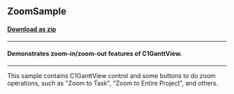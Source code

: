 ## ZoomSample
#### [Download as zip](https://grapecity.github.io/DownGit/#/home?url=https://github.com/GrapeCity/ComponentOne-WPF-Samples/tree/master/NET_462/GanttView/CS/ZoomSample/ZoomSample)
____
#### Demonstrates zoom-in/zoom-out features of C1GanttView.
____
This sample contains C1GanttView control and some buttons
to do zoom operations, such as "Zoom to Task", "Zoom to
Entire Project", and others.

